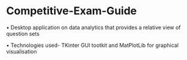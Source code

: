 # Competitive-Exam-Guide

• Desktop application on data analytics that provides a relative view of question sets

• Technologies used- TKinter GUI tootkit and MatPlotLib for graphical visualisation
